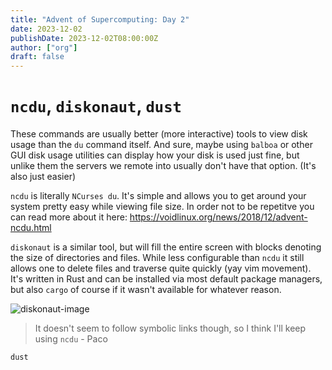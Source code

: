 ```yaml
---
title: "Advent of Supercomputing: Day 2"
date: 2023-12-02
publishDate: 2023-12-02T08:00:00Z
author: ["org"]
draft: false
---
```


# `ncdu`, `diskonaut`, `dust`

These commands are usually better (more interactive) tools to view disk usage than the `du` command itself. And sure, maybe using `balboa` or other GUI disk usage utilities can display how your disk is used just fine, but unlike them the servers we remote into usually don't have that option. (It's also just easier)

`ncdu` is literally `NCurses du`. It's simple and allows you to get around your system pretty easy while viewing file size. In order not to be repetitve you can read more about it here:
https://voidlinux.org/news/2018/12/advent-ncdu.html


`diskonaut` is a similar tool, but will fill the entire screen with blocks denoting the size of directories and files. While less configurable than `ncdu` it still allows one to delete files and traverse quite quickly (yay vim movement). It's written in Rust and can be installed via most default package managers, but also `cargo` of course if it wasn't available for whatever reason.

![diskonaut-image](/post-media/advent-2-diskonaut.png)

> It doesn't seem to follow symbolic links though, so I think I'll keep using `ncdu` - Paco


`dust`

